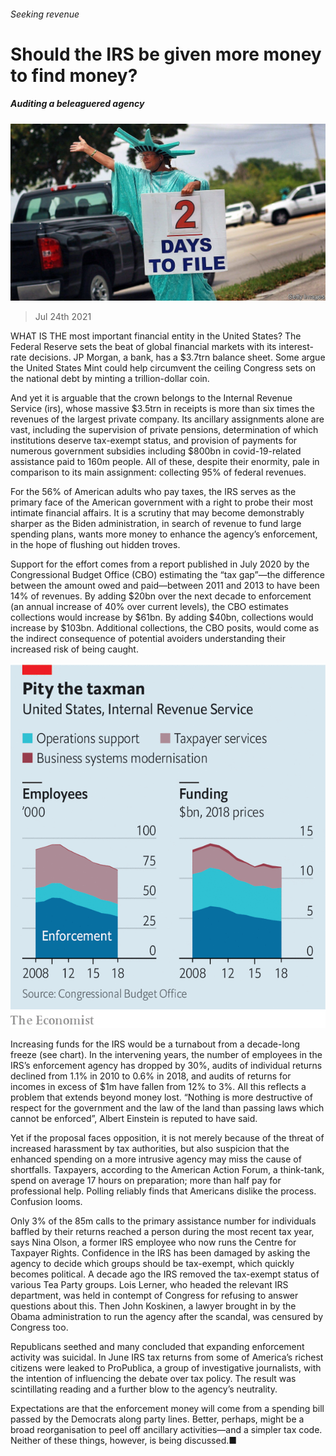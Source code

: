 ###### Seeking revenue

# Should the IRS be given more money to find money? 

##### Auditing a beleaguered agency 

![image](images/20210724_USP502.jpg) 

> Jul 24th 2021 

WHAT IS THE most important financial entity in the United States? The Federal Reserve sets the beat of global financial markets with its interest-rate decisions. JP Morgan, a bank, has a $3.7trn balance sheet. Some argue the United States Mint could help circumvent the ceiling Congress sets on the national debt by minting a trillion-dollar coin.

And yet it is arguable that the crown belongs to the Internal Revenue Service (irs), whose massive $3.5trn in receipts is more than six times the revenues of the largest private company. Its ancillary assignments alone are vast, including the supervision of private pensions, determination of which institutions deserve tax-exempt status, and provision of payments for numerous government subsidies including $800bn in covid-19-related assistance paid to 160m people. All of these, despite their enormity, pale in comparison to its main assignment: collecting 95% of federal revenues.


For the 56% of American adults who pay taxes, the IRS serves as the primary face of the American government with a right to probe their most intimate financial affairs. It is a scrutiny that may become demonstrably sharper as the Biden administration, in search of revenue to fund large spending plans, wants more money to enhance the agency’s enforcement, in the hope of flushing out hidden troves.

Support for the effort comes from a report published in July 2020 by the Congressional Budget Office (CBO) estimating the “tax gap”—the difference between the amount owed and paid—between 2011 and 2013 to have been 14% of revenues. By adding $20bn over the next decade to enforcement (an annual increase of 40% over current levels), the CBO estimates collections would increase by $61bn. By adding $40bn, collections would increase by $103bn. Additional collections, the CBO posits, would come as the indirect consequence of potential avoiders understanding their increased risk of being caught.

![image](images/20210724_USC001.png) 


Increasing funds for the IRS would be a turnabout from a decade-long freeze (see chart). In the intervening years, the number of employees in the IRS’s enforcement agency has dropped by 30%, audits of individual returns declined from 1.1% in 2010 to 0.6% in 2018, and audits of returns for incomes in excess of $1m have fallen from 12% to 3%. All this reflects a problem that extends beyond money lost. “Nothing is more destructive of respect for the government and the law of the land than passing laws which cannot be enforced”, Albert Einstein is reputed to have said.

Yet if the proposal faces opposition, it is not merely because of the threat of increased harassment by tax authorities, but also suspicion that the enhanced spending on a more intrusive agency may miss the cause of shortfalls. Taxpayers, according to the American Action Forum, a think-tank, spend on average 17 hours on preparation; more than half pay for professional help. Polling reliably finds that Americans dislike the process. Confusion looms.

Only 3% of the 85m calls to the primary assistance number for individuals baffled by their returns reached a person during the most recent tax year, says Nina Olson, a former IRS employee who now runs the Centre for Taxpayer Rights. Confidence in the IRS has been damaged by asking the agency to decide which groups should be tax-exempt, which quickly becomes political. A decade ago the IRS removed the tax-exempt status of various Tea Party groups. Lois Lerner, who headed the relevant IRS department, was held in contempt of Congress for refusing to answer questions about this. Then John Koskinen, a lawyer brought in by the Obama administration to run the agency after the scandal, was censured by Congress too.

Republicans seethed and many concluded that expanding enforcement activity was suicidal. In June IRS tax returns from some of America’s richest citizens were leaked to ProPublica, a group of investigative journalists, with the intention of influencing the debate over tax policy. The result was scintillating reading and a further blow to the agency’s neutrality.

Expectations are that the enforcement money will come from a spending bill passed by the Democrats along party lines. Better, perhaps, might be a broad reorganisation to peel off ancillary activities—and a simpler tax code. Neither of these things, however, is being discussed.■

